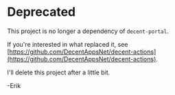 # Deprecated

This project is no longer a dependency of `decent-portal`.

If you're interested in what replaced it, see [https://github.com/DecentAppsNet/decent-actions](https://github.com/DecentAppsNet/decent-actions).

I'll delete this project after a little bit.

-Erik
